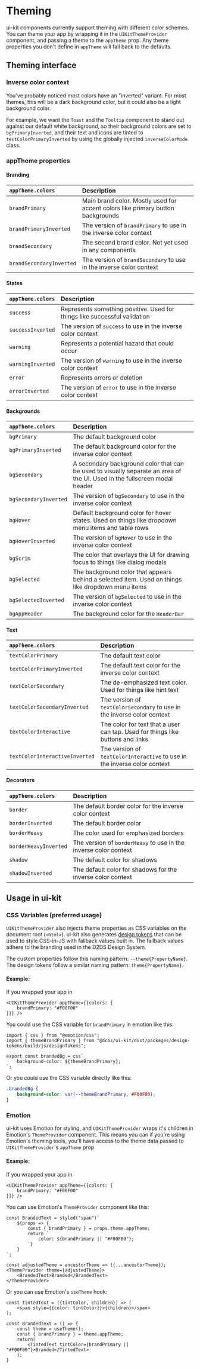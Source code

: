 # Theming

ui-kit components currently support theming with different color schemes. You can theme your app by wrapping it in the `UIKitThemeProvider` component, and passing a theme to the `appTheme` prop. Any theme properties you don't define in `appTheme` will fall back to the defaults.

## Theming interface

### Inverse color context

You've probably noticed most colors have an "inverted" variant. For most themes, this will be a dark background color, but it could also be a light background color.

For example, we want the `Toast` and the `Tooltip` component to stand out against our default white background, so their background colors are set to `bgPrimaryInverted`, and their text and icons are tinted to `textColorPrimaryInverted` by using the globally injected `inverseColorMode` class.

### appTheme properties

#### Branding

| `appTheme.colors`        | Description                                                                     |
| :----------------------- | :------------------------------------------------------------------------------ |
| `brandPrimary`           | Main brand color. Mostly used for accent colors like primary button backgrounds |
| `brandPrimaryInverted`   | The version of `brandPrimary` to use in the inverse color context               |
| `brandSecondary`         | The second brand color. Not yet used in any components                          |
| `brandSecondaryInverted` | The version of `brandSecondary` to use in the inverse color context             |

#### States

| `appTheme.colors` | Description                                                               |
| :---------------- | :------------------------------------------------------------------------ |
| `success`         | Represents something positive. Used for things like successful validation |
| `successInverted` | The version of `success` to use in the inverse color context              |
| `warning`         | Represents a potential hazard that could occur                            |
| `warningInverted` | The version of `warning` to use in the inverse color context              |
| `error`           | Represents errors or deletion                                             |
| `errorInverted`   | The version of `error` to use in the inverse color context                |

#### Backgrounds

| `appTheme.colors`     | Description                                                                                                               |
| :-------------------- | :------------------------------------------------------------------------------------------------------------------------ |
| `bgPrimary`           | The default background color                                                                                              |
| `bgPrimaryInverted`   | The default background color for the inverse color context                                                                |
| `bgSecondary`         | A secondary background color that can be used to visually separate an area of the UI. Used in the fullscreen modal header |
| `bgSecondaryInverted` | The version of `bgSecondary` to use in the inverse color context                                                          |
| `bgHover`             | Default background color for hover states. Used on things like dropdown menu items and table rows                         |
| `bgHoverInverted`     | The version of `bgHover` to use in the inverse color context                                                              |
| `bgScrim`             | The color that overlays the UI for drawing focus to things like dialog modals                                             |
| `bgSelected`          | The background color that appears behind a selected item. Used on things like dropdown menu items                         |
| `bgSelectedInverted`  | The version of `bgSelected` to use in the inverse color context                                                           |
| `bgAppHeader`         | The background color for the `HeaderBar`                                                                                  |

#### Text

| `appTheme.colors`              | Description                                                                    |
| :----------------------------- | :----------------------------------------------------------------------------- |
| `textColorPrimary`             | The default text color                                                         |
| `textColorPrimaryInverted`     | The default text color for the inverse color context                           |
| `textColorSecondary`           | The de-emphasized text color. Used for things like hint text                   |
| `textColorSecondaryInverted`   | The version of `textColorSecondary` to use in the inverse color context        |
| `textColorInteractive`         | The color for text that a user can tap. Used for things like buttons and links |
| `textColorInteractiveInverted` | The version of `textColorInteractive` to use in the inverse color context      |

#### Decorators

| `appTheme.colors`     | Description                                                      |
| :-------------------- | :--------------------------------------------------------------- |
| `border`              | The default border color for the inverse color context           |
| `borderInverted`      | The default border color                                         |
| `borderHeavy`         | The color used for emphasized borders                            |
| `borderHeavyInverted` | The version of `borderHeavy` to use in the inverse color context |
| `shadow`              | The default color for shadows                                    |
| `shadowInverted`      | The default color for shadows for the inverse color context      |

## Usage in ui-kit

### CSS Variables (preferred usage)

`UIKitThemeProvider` also injects theme properties as CSS variables on the document root (`<html>`). ui-kit also generates [design tokens]() that can be used to style CSS-in-JS with fallback values built in. The fallback values adhere to the branding used in the D2DS Design System.

The custom properties follow this naming pattern: `--theme{PropertyName}`.
The design tokens follow a similar naming pattern: `theme{PropertyName}`.

#### Example:

If you wrapped your app in

```JSX
<UIKitThemeProvider appTheme={{colors: {
    brandPrimary: "#F00F00"
}}} />
```

You could use the CSS variable for `brandPrimary` in emotion like this:

```JS
import { css } from "@emotion/css";
import { themeBrandPrimary } from "@dcos/ui-kit/dist/packages/design-tokens/build/js/designTokens";

export const brandedBg = css`
    background-color: ${themeBrandPrimary};
`;
```

Or you could use the CSS variable directly like this:

```CSS
.brandedBg {
    background-color: var(--themeBrandPrimary, #F00F00);
}
```

### Emotion

ui-kit uses Emotion for styling, and `UIKitThemeProvider` wraps it's children in Emotion's `ThemeProvider` component. This means you can if you're using Emotion's theming tools, you'll have access to the theme data passed to `UIKitThemeProvider`'s `appTheme` prop.

#### Example:

If you wrapped your app in

```JSX
<UIKitThemeProvider appTheme={{colors: {
    brandPrimary: "#F00F00"
}}} />
```

You can use Emotion's `ThemeProvider` component like this:

```JSX
const BrandedText = styled("span")`
    ${props => {
        const { brandPrimary } = props.theme.appTheme;
        return `
            color: ${brandPrimary || "#F00F00"};
        `}
    }
`;

const adjustedTheme = ancestorTheme => ({...ancestorTheme});
<ThemeProvider theme={adjustedTheme}>
    <BrandedText>Branded</BrandedText>
</ThemeProvider>
```

Or you can use Emotion's `useTheme` hook:

```JSX
const TintedText = ({tintColor, children}) => (
    <span style={{color: tintColor}}>{children}</span>
);

const BrandedText = () => {
    const theme = useTheme();
    const { brandPrimary } = theme.appTheme;
    return(
        <TintedText tintColor={brandPrimary || "#F00F00"}>Branded</TintedText>
    );
}
```
